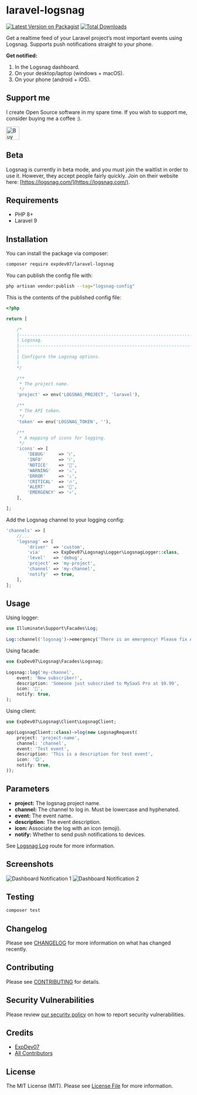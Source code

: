 
# laravel-logsnag

[![Latest Version on Packagist](https://img.shields.io/packagist/v/expdev07/laravel-logsnag.svg?style=flat-square)](https://packagist.org/packages/expdev07/laravel-logsnag)
[![Total Downloads](https://img.shields.io/packagist/dt/expdev07/laravel-logsnag.svg?style=flat-square)](https://packagist.org/packages/expdev07/laravel-logsnag)

Get a realtime feed of your Laravel project’s most important events using Logsnag. Supports push notifications straight to your 
phone. 

**Get notified:**
1. In the Logsnag dashboard.
2. On your desktop/laptop (windows + macOS).
3. On your phone (android + iOS).

## Support me

I create Open Source software in my spare time. If you wish to support me, consider buying me a coffee :).

<p>
<a href='https://ko-fi.com/C1C510DUQ' target='_blank'>
<img height='36' style='border:0px;height:36px;' src='https://az743702.vo.msecnd.net/cdn/kofi3.png?v=2' border='0' alt='Buy Me a Coffee at ko-fi.com' />
</a>
</p>

## Beta

Logsnag is currently in beta mode, and you must join the waitlist in order to use it. However, they accept people 
fairly quickly. Join on their website here: [https://logsnag.com/](https://logsnag.com/).

## Requirements

* PHP 8+
* Laravel 9

## Installation

You can install the package via composer:

```bash
composer require expdev07/laravel-logsnag
```

You can publish the config file with:

```bash
php artisan vendor:publish --tag="logsnag-config"
```

This is the contents of the published config file:

```php
<?php

return [

    /*
    |--------------------------------------------------------------------------
    | Logsnag.
    |--------------------------------------------------------------------------
    |
    | Configure the Logsnag options.
    |
    */

    /**
     * The project name.
     */
    'project' => env('LOGSNAG_PROJECT', 'laravel'),

    /**
     * The API token.
     */
    'token' => env('LOGSNAG_TOKEN', ''),

    /**
     * A mapping of icons for logging.
     */
    'icons' => [
        'DEBUG'     => 'ℹ️',
        'INFO'      => 'ℹ️',
        'NOTICE'    => '📌',
        'WARNING'   => '⚠️',
        'ERROR'     => '⚠️',
        'CRITICAL'  => '🔥',
        'ALERT'     => '🔔️',
        'EMERGENCY' => '💀',
    ],

];
```

Add the Logsnag channel to your logging config:

```php
'channels' => [
    //...
    'logsnag' => [
        'driver'  => 'custom',
        'via'     => ExpDev07\Logsnag\Logger\LogsnagLogger::class,
        'level'   => 'debug',
        'project' => 'my-project',
        'channel' => 'my-channel',
        'notify'  => true,         
    ],
];
```

## Usage

Using logger:

```php
use Illuminate\Support\Facades\Log;
 
Log::channel('logsnag')->emergency('There is an emergency! Please fix ASAP.');
```

Using facade:

```php
use ExpDev07\Logsnag\Facades\Logsnag;
 
Logsnag::log('my-channel', 
    event: 'New subscriber!', 
    description: 'Someone just subscribed to MySaaS Pro at $9.99', 
    icon: '🤑', 
    notify: true,
);
```

Using client:

```php
use ExpDev07\Logsnag\Client\LogsnagClient;

app(LogsnagClient::class)->log(new LogsnagRequest(
    project: 'project-name',
    channel: 'channel',
    event: 'Test event',
    description: 'This is a description for test event',
    icon: '😊',
    notify: true,
));
```

## Parameters

* **project:** The logsnag project name.
* **channel:** The channel to log in. Must be lowercase and hyphenated.
* **event:** The event name.
* **description:** The event description.
* **icon:** Associate the log with an icon (emoji).
* **notify:** Whether to send push notifications to devices.

See [Logsnag Log](https://sh4yy.notion.site/LogSnag-API-e942b03305c94d4fa72c8a3d24a0ad49#eb98c978cec841d0ab50d52be6eb9f80) route for more information.

## Screenshots

<img src="https://github.com/ExpDev07/laravel-logsnag/tree/main/.github/screenshots/dashboard_notification_1.png" alt="Dashboard Notification 1" />

<img src="https://github.com/ExpDev07/laravel-logsnag/tree/main/.github/screenshots/dashboard_notification_2.png" alt="Dashboard Notification 2" />

## Testing

```bash
composer test
```

## Changelog

Please see [CHANGELOG](CHANGELOG.md) for more information on what has changed recently.

## Contributing

Please see [CONTRIBUTING](https://github.com/spatie/.github/blob/main/CONTRIBUTING.md) for details.

## Security Vulnerabilities

Please review [our security policy](../../security/policy) on how to report security vulnerabilities.

## Credits

- [ExpDev07](https://github.com/ExpDev07)
- [All Contributors](../../contributors)

## License

The MIT License (MIT). Please see [License File](LICENSE.md) for more information.
